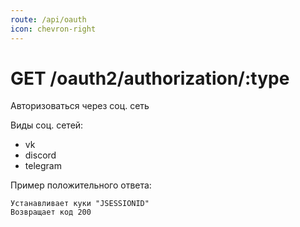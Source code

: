 ```yaml
---
route: /api/oauth
icon: chevron-right
---
```


# GET /oauth2/authorization/:type
Авторизоваться через соц. сеть

Виды соц. сетей:
- vk
- discord
- telegram

Пример положительного ответа:
```
Устанавливает куки "JSESSIONID"
Возвращает код 200
```
